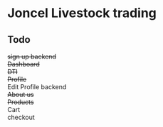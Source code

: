 # Joncel Livestock trading

## Todo

~~sign up backend~~<br />
~~Dashboard~~<br/>
~~DTI~~ <br />
~~Profile~~<br />
Edit Profile backend<br />
~~About us~~<br />
~~Products~~<br />
Cart<br />
checkout<br />
